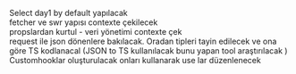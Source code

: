 Select day1 by default yapılacak  
fetcher ve swr yapısı contexte çekilecek  
propslardan kurtul - veri yönetimi contexte çek  
request ile json dönenlere bakılacak. Oradan tipleri tayin edilecek ve ona göre TS kodlanacal (JSON to TS kullanılacak bunu yapan tool araştırılacak )  
Customhooklar oluşturulacak onları kullanarak use lar düzenlenecek  